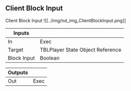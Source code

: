 ## Client Block Input
Client Block Input
![[../img/nd_img_ClientBlockInput.png]]

|Inputs||
|--|--|
| In | Exec |
| Target | TBLPlayer State Object Reference |
| Block Input | Boolean |

|Outputs||
|--|--|
| Out | Exec |
